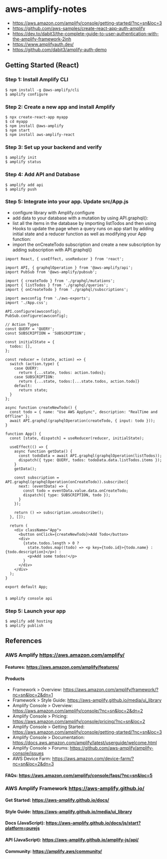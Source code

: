 # aws-amplify-notes
- https://aws.amazon.com/amplify/console/getting-started/?nc=sn&loc=3
- https://github.com/aws-samples/create-react-app-auth-amplify
- https://dev.to/dabit3/the-complete-guide-to-user-authentication-with-the-amplify-framework-2inh
- https://www.amplifyauth.dev/
- https://github.com/dabit3/amplify-auth-demo

## Getting Started (React)
### Step 1: Install Amplify CLI
```
$ npm install -g @aws-amplify/cli
$ amplify configure
```

### Step 2: Create a new app and install Amplify
```
$ npx create-react-app myapp
$ cd myapp
$ npm install @aws-amplify
$ npm start
$ npm install aws-amplify-react
```

### Step 3: Set up your backend and verify
```
$ amplify init
$ amplify status
```

### Step 4: Add API and Database
```
$ amplify add api
$ amplify push
```

### Step 5: Integrate into your app. Update src/App.js
- configure library with Amplify.configure
- add data to your database with a mutation by using API.graphql():
- list all the items in the database by importing listTodos and then using Hooks to update the page when a query runs on app start by adding initial state and a reducer function as well as modifying your App function:
- import the onCreateTodo subscription and create a new subscription by adding subscription with API.graphql()
```
import React, { useEffect, useReducer } from 'react';

import API, { graphqlOperation } from '@aws-amplify/api';
import PubSub from '@aws-amplify/pubsub';

import { createTodo } from './graphql/mutations';
import { listTodos } from './graphql/queries';
import { onCreateTodo } from './graphql/subscriptions';

import awsconfig from './aws-exports';
import './App.css';

API.configure(awsconfig);
PubSub.configure(awsconfig);

// Action Types
const QUERY = 'QUERY';
const SUBSCRIPTION = 'SUBSCRIPTION';

const initialState = {
  todos: [],
};

const reducer = (state, action) => {
  switch (action.type) {
    case QUERY:
      return {...state, todos: action.todos};
    case SUBSCRIPTION:
      return {...state, todos:[...state.todos, action.todo]}
    default:
      return state;
  }
};

async function createNewTodo() {
  const todo = { name: "Use AWS AppSync", description: "RealTime and Offline" };
  await API.graphql(graphqlOperation(createTodo, { input: todo }));
}

function App() {
  const [state, dispatch] = useReducer(reducer, initialState);

  useEffect(() => {
    async function getData() {
      const todoData = await API.graphql(graphqlOperation(listTodos));
      dispatch({ type: QUERY, todos: todoData.data.listTodos.items });
    }
    getData();

    const subscription = API.graphql(graphqlOperation(onCreateTodo)).subscribe({
      next: (eventData) => {
        const todo = eventData.value.data.onCreateTodo;
        dispatch({ type: SUBSCRIPTION, todo });
      }
    });

    return () => subscription.unsubscribe();
  }, []);

  return (
    <div className="App">
      <button onClick={createNewTodo}>Add Todo</button>
      <div>
        {state.todos.length > 0 ? 
          state.todos.map((todo) => <p key={todo.id}>{todo.name} : {todo.description}</p>) :
          <p>Add some todos!</p> 
        }
      </div>
    </div>
  );
}

export default App;
```

###
```
$ amplify console api
```

### Step 5: Launch your app
```
$ amplify add hosting
$ amplify publish
```

## References
### AWS Amplify https://aws.amazon.com/amplify/
#### Features: https://aws.amazon.com/amplify/features/
#### Products
-	Framework > Overview: https://aws.amazon.com/amplify/framework/?nc=sn&loc=2&dn=1
- Framework > Style Guide: https://aws-amplify.github.io/media/ui_library
- Amplify Console > Overview: https://aws.amazon.com/amplify/console/?nc=sn&loc=2&dn=2
- Amplify Console > Pricing: https://aws.amazon.com/amplify/console/pricing/?nc=sn&loc=2
- Amplify Console > Getting Started: https://aws.amazon.com/amplify/console/getting-started/?nc=sn&loc=3
- Amplify Console > Documentation: https://docs.aws.amazon.com/amplify/latest/userguide/welcome.html
- Amplify Console > Forums: https://github.com/aws-amplify/amplify-console/issues
- AWS Device Farm: https://aws.amazon.com/device-farm/?nc=sn&loc=2&dn=3
#### FAQs: https://aws.amazon.com/amplify/console/faqs/?nc=sn&loc=5

### AWS Amplify Framework https://aws-amplify.github.io/
#### Get Started: https://aws-amplify.github.io/docs/
#### Style Guide: https://aws-amplify.github.io/media/ui_library
#### Docs (JavaScript): https://aws-amplify.github.io/docs/js/start?platform=purejs
#### API (JavaScript): https://aws-amplify.github.io/amplify-js/api/
#### Community: https://amplify.aws/community/

